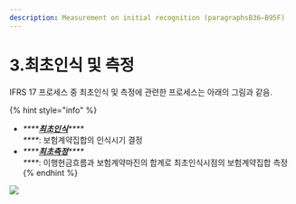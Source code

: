 ```yaml
---
description: Measurement on initial recognition (paragraphsB36–B95F)
---
```


# 3.최초인식 및 측정

IFRS 17 프로세스 중 최초인식 및 측정에 관련한 프로세스는 아래의 그림과 같음.

{% hint style="info" %}
* _****_[_**최초인식**_](3.1/)_****_\
  _****_: 보험계약집합의 인식시기 결정 &#x20;
* _****_[_**최초측정**_](3.2/)_****_\
  _****_: 이행현금흐름과 보험계약마진의 합계로 최초인식시점의 보험계약집합 측정&#x20;
{% endhint %}

![](../.gitbook/assets/그림3-1\_대체.png)


